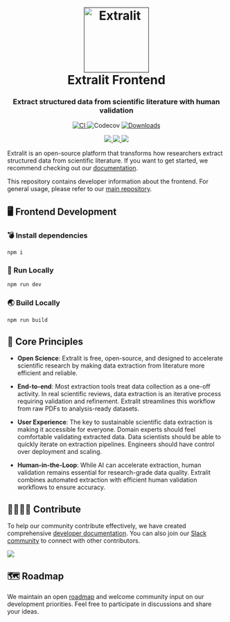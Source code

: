 <h1 align="center">
  <a href=""><img src="https://github.com/extralit/extralit/raw/main/assets/logo.svg" alt="Extralit" width="150"></a>
  <br>
  Extralit Frontend
  <br>
</h1>
<h3 align="center">Extract structured data from scientific literature with human validation</h2>

<p align="center">
<a href="https://pypi.org/project/extralit/">
<img alt="CI" src="https://img.shields.io/pypi/v/extralit.svg?style=flat-round&logo=pypi&logoColor=white">
</a>
<img alt="Codecov" src="https://codecov.io/gh/extralit/extralit/branch/main/graph/badge.svg"/>
<a href="https://pepy.tech/project/extralit">
<img alt="Downloads" src="https://static.pepy.tech/personalized-badge/extralit?period=month&units=international_system&left_color=grey&right_color=blue&left_text=pypi%20downloads/month">
</a>
</p>

<p align="center">
<a href="https://twitter.com/extralit_ai">
<img src="https://img.shields.io/badge/twitter-black?logo=x"/>
</a>
<a href="https://www.linkedin.com/company/extralit-ai">
<img src="https://img.shields.io/badge/linkedin-blue?logo=linkedin"/>
</a>
<a href="https://join.slack.com/t/extralit/shared_invite/zt-2kt8t12r7-uFj0bZ5SPAOhRFkxP7ZQaQ">
<img src="https://img.shields.io/badge/Slack-4A154B?&logo=slack&logoColor=white"/>
</a>
</p>

Extralit is an open-source platform that transforms how researchers extract structured data from scientific literature. If you want to get started, we recommend checking out our [documentation](https://docs.extralit.ai).

This repository contains developer information about the frontend. For general usage, please refer to our [main repository](https://github.com/extralit/extralit).

## 🖥️ Frontend Development

### 💣 Install dependencies

```bash
npm i
```

### 🚀 Run Locally

```bash
npm run dev
```

### 🌏 Build Locally

```bash
npm run build
```

## 📏 Core Principles

- **Open Science**: Extralit is free, open-source, and designed to accelerate scientific research by making data extraction from literature more efficient and reliable.

- **End-to-end**: Most extraction tools treat data collection as a one-off activity. In real scientific reviews, data extraction is an iterative process requiring validation and refinement. Extralit streamlines this workflow from raw PDFs to analysis-ready datasets.

- **User Experience**: The key to sustainable scientific data extraction is making it accessible for everyone. Domain experts should feel comfortable validating extracted data. Data scientists should be able to quickly iterate on extraction pipelines. Engineers should have control over deployment and scaling.

- **Human-in-the-Loop**: While AI can accelerate extraction, human validation remains essential for research-grade data quality. Extralit combines automated extraction with efficient human validation workflows to ensure accuracy.

## 🫱🏾‍🫲🏼 Contribute

To help our community contribute effectively, we have created comprehensive [developer documentation](https://docs.extralit.ai/latest/community/). You can also join our [Slack community](https://join.slack.com/t/extralit/shared_invite/zt-2kt8t12r7-uFj0bZ5SPAOhRFkxP7ZQaQ) to connect with other contributors.

<a href="https://github.com/extralit/extralit/graphs/contributors">
<img src="https://contrib.rocks/image?repo=extralit/extralit" />
</a>

## 🗺️ Roadmap

We maintain an open [roadmap](https://github.com/orgs/extralit/projects/1/views/1) and welcome community input on our development priorities. Feel free to participate in discussions and share your ideas.
